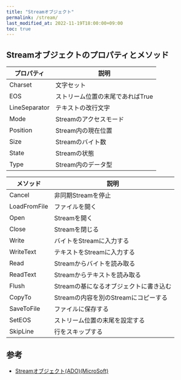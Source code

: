 ```yaml
---
title: "Streamオブジェクト"
permalink: /stream/
last_modified_at: 2022-11-19T18:00:00+09:00
toc: true
---
```


## Streamオブジェクトのプロパティとメソッド


|プロパティ|説明|
|---|---|
|Charset|文字セット|
|EOS|ストリーム位置の末尾であればTrue|
|LineSeparator|テキストの改行文字|
|Mode|Streamのアクセスモード|
|Position|Stream内の現在位置|
|Size|Streamのバイト数|
|State|Streamの状態|
|Type|Stream内のデータ型|



|メソッド|説明|
|---|---|
|Cancel|非同期Streamを停止|
|LoadFromFile|ファイルを開く|
|Open|Streamを開く|
|Close|Streamを閉じる|
|Write|バイトをStreamに入力する|
|WriteText|テキストをStreamに入力する|
|Read|Streamからバイトを読み取る|
|ReadText|Streamからテキストを読み取る|
|Flush|Streamの基になるオブジェクトに書き込む|
|CopyTo|Streamの内容を別のStreamにコピーする|
|SaveToFile|ファイルに保存する|
|SetEOS|ストリーム位置の末尾を設定する|
|SkipLine|行をスキップする|



## 参考

- [Streamオブジェクト(ADO)(MicroSoft)](https://learn.microsoft.com/ja-jp/sql/ado/reference/ado-api/stream-object-ado?source=recommendations&view=sql-server-ver16)
